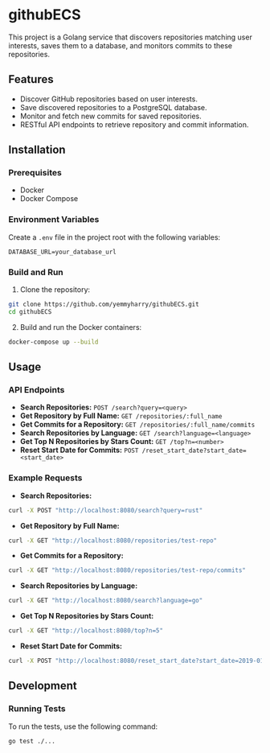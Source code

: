 # githubECS

This project is a Golang service that discovers repositories matching user interests, saves them to a database, and monitors commits to these repositories.

## Features

- Discover GitHub repositories based on user interests.
- Save discovered repositories to a PostgreSQL database.
- Monitor and fetch new commits for saved repositories.
- RESTful API endpoints to retrieve repository and commit information.

## Installation

### Prerequisites

- Docker
- Docker Compose

### Environment Variables

Create a `.env` file in the project root with the following variables:

```
DATABASE_URL=your_database_url
```

### Build and Run

1. Clone the repository:

```sh
git clone https://github.com/yemmyharry/githubECS.git
cd githubECS
```

2. Build and run the Docker containers:

```sh
docker-compose up --build
```

## Usage

### API Endpoints

- **Search Repositories:** `POST /search?query=<query>`
- **Get Repository by Full Name:** `GET /repositories/:full_name`
- **Get Commits for a Repository:** `GET /repositories/:full_name/commits`
- **Search Repositories by Language:** `GET /search?language=<language>`
- **Get Top N Repositories by Stars Count:** `GET /top?n=<number>`
- **Reset Start Date for Commits:** `POST /reset_start_date?start_date=<start_date>`

### Example Requests

- **Search Repositories:**

```sh
curl -X POST "http://localhost:8080/search?query=rust"
```

- **Get Repository by Full Name:**

```sh
curl -X GET "http://localhost:8080/repositories/test-repo"
```

- **Get Commits for a Repository:**

```sh
curl -X GET "http://localhost:8080/repositories/test-repo/commits"
```

- **Search Repositories by Language:**

```sh
curl -X GET "http://localhost:8080/search?language=go"
```

- **Get Top N Repositories by Stars Count:**

```sh
curl -X GET "http://localhost:8080/top?n=5"
```

- **Reset Start Date for Commits:**

```sh
curl -X POST "http://localhost:8080/reset_start_date?start_date=2019-01-01T00:00:00Z"
```

## Development

### Running Tests

To run the tests, use the following command:

```sh
go test ./...
```
